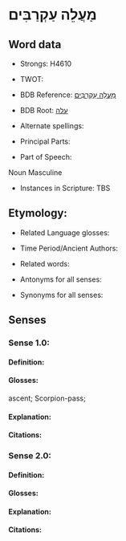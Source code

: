 # מַעֲלֵה עַקְרַבִּים

<!-- Status: S2="NeedsEdits" -->
<!-- Lexica used for edits:   -->

## Word data

* Strongs: H4610

* TWOT: 

* BDB Reference: [מַעֲלֵה עַקְרַבִּים](rc://en/bdb/dict/p.cs.al)

* BDB Root: [עלה](rc://en/bdb/dict/p.cs.aa)

* Alternate spellings:

* Principal Parts:

* Part of Speech:

Noun Masculine

* Instances in Scripture: TBS

## Etymology:

* Related Language glosses:

* Time Period/Ancient Authors:

* Related words:

* Antonyms for all senses:

* Synonyms for all senses:

## Senses

### Sense 1.0:

#### Definition:

#### Glosses:

ascent; Scorpion-pass; 

#### Explanation:

#### Citations:



### Sense 2.0:

#### Definition:

#### Glosses:



#### Explanation:

#### Citations:



